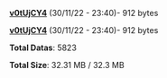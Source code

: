 [**v0tUjCY4**](/data/v0tUjCY4.txt) (30/11/22 - 23:40)- 912 bytes

[**v0tUjCY4**](/data/v0tUjCY4.txt) (30/11/22 - 23:40)- 912 bytes

**Total Datas**: 5823

**Total Size**: 32.31 MB / 32.3 MB
